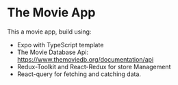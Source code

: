 # The Movie App

This a movie app, build using:
- Expo with TypeScript template
- The Movie Database Api: https://www.themoviedb.org/documentation/api 
- Redux-Toolkit and React-Redux for store Management
- React-query for fetching and catching data.